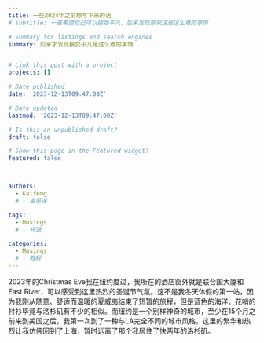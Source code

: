 ```yaml
---
title: 一些2024年之前想写下来的话
# subtitle: 一直希望自己可以接受平凡，后来发现原来这是这么难的事情

# Summary for listings and search engines
summary: 后来才发现接受平凡是这么难的事情


# Link this post with a project
projects: []

# Date published
date: '2023-12-13T09:47:00Z'

# Date updated
lastmod: '2023-12-13T09:47:00Z'

# Is this an unpublished draft?
draft: false

# Show this page in the Featured widget?
featured: false



authors:
  - Kaifeng
  # - 吳恩達

tags:
  - Musings
  # - 开源

categories:
  - Musings
  # - 教程
---
```


2023年的Christmas Eve我在纽约度过，我所在的酒店窗外就是联合国大厦和East River，可以感受到这里热烈的圣诞节气氛。这不是我冬天休假的第一站，因为我刚从随意、舒适而温暖的夏威夷结束了短暂的旅程，但是蓝色的海洋、花哨的衬衫毕竟与洛杉矶有不少的相似。而纽约是一个别样神奇的城市，至少在15个月之前来到美国之后，我第一次到了一种与LA完全不同的城市风格，这里的繁华和热烈让我仿佛回到了上海，暂时远离了那个我居住了快两年的洛杉矶。




